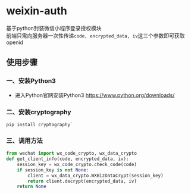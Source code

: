 # weixin-auth
基于python封装微信小程序登录授权模块  
前端只需向服务器一次性传递`code, encrypted_data, iv`这三个参数即可获取openid

## 使用步骤
### 一、安装Python3
* 进入Python官网安装Python3 https://www.python.org/downloads/

### 二、安装cryptography
```
pip install cryptography`
```

### 三、调用方法
```Python
from wechat import wx_code_crypto, wx_data_crypto
def get_client_info(code, encrypted_data, iv):
    session_key = wx_code_crypto.check_code(code)
    if session_key is not None:
        client = wx_data_crypto.WXBizDataCrypt(session_key)
        return client.decrypt(encrypted_data, iv)
    return None
```
